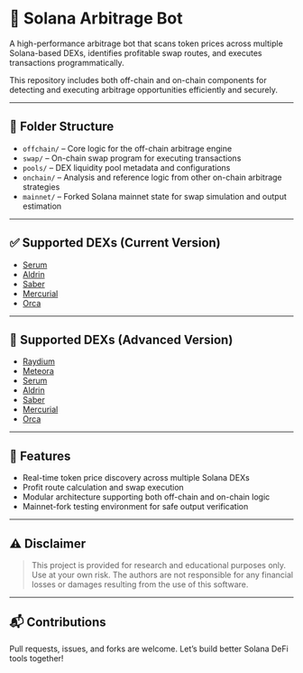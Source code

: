 # 🦀 Solana Arbitrage Bot

A high-performance arbitrage bot that scans token prices across multiple Solana-based DEXs, identifies profitable swap routes, and executes transactions programmatically.

This repository includes both off-chain and on-chain components for detecting and executing arbitrage opportunities efficiently and securely.

---

## 📁 Folder Structure

- `offchain/` – Core logic for the off-chain arbitrage engine  
- `swap/` – On-chain swap program for executing transactions  
- `pools/` – DEX liquidity pool metadata and configurations  
- `onchain/` – Analysis and reference logic from other on-chain arbitrage strategies  
- `mainnet/` – Forked Solana mainnet state for swap simulation and output estimation 

---

## ✅ Supported DEXs (Current Version)

- [Serum](https://projectserum.com)
- [Aldrin](https://aldrin.com)
- [Saber](https://saber.so)
- [Mercurial](https://mercurial.finance)
- [Orca](https://www.orca.so)

---

## 🚀 Supported DEXs (Advanced Version)

- [Raydium](https://raydium.io)
- [Meteora](https://meteora.ag)
- [Serum](https://projectserum.com)
- [Aldrin](https://aldrin.com)
- [Saber](https://saber.so)
- [Mercurial](https://mercurial.finance)
- [Orca](https://www.orca.so)

---

## 🧠 Features

- Real-time token price discovery across multiple Solana DEXs  
- Profit route calculation and swap execution  
- Modular architecture supporting both off-chain and on-chain logic  
- Mainnet-fork testing environment for safe output verification  

---

## ⚠️ Disclaimer

> This project is provided for research and educational purposes only. Use at your own risk. The authors are not responsible for any financial losses or damages resulting from the use of this software.

---

## 📬 Contributions

Pull requests, issues, and forks are welcome. Let’s build better Solana DeFi tools together!